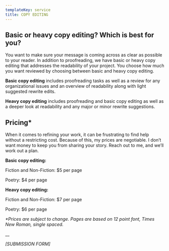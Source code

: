 ```yaml
---
templateKey: service
title: COPY EDITING
---
```

## Basic or heavy copy editing? Which is best for you?

You want to make sure your message is coming across as clear as possible to your reader. In addition to proofreading, we have basic or heavy copy editing that addresses the readability of your project. You choose how much you want reviewed by choosing between basic and heavy copy editing.

**Basic copy editing** includes proofreading tasks as well as a review for any organizational issues and an overview of readability along with light suggested rewrite edits.

**Heavy copy editing** includes proofreading and basic copy editing as well as a deeper look at readability and any major or minor rewrite suggestions.



## Pricing*

When it comes to refining your work, it can be frustrating to find help without a restricting cost. Because of this, my prices are negotiable. I don’t want money to keep you from sharing your story. Reach out to me, and we’ll work out a plan.

**Basic copy editing:** 

Fiction and Non-Fiction: $5 per page  

Poetry: $4 per page

**Heavy copy editing:** 

Fiction and Non-Fiction: $7 per page  

Poetry: $6 per page

_\*Prices are subject to change. Pages are based on 12 point font, Times New Roman, single spaced._

__

_\[SUBMISSION FORM]_
